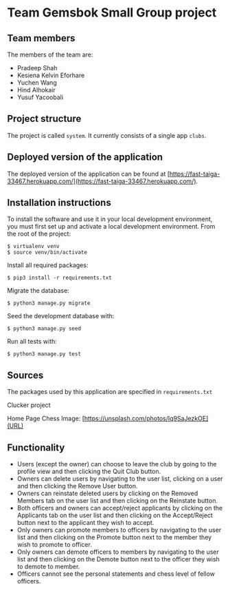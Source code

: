 # Team Gemsbok Small Group project

## Team members
The members of the team are:
- Pradeep Shah
- Kesiena Kelvin Eforhare
- Yuchen Wang
- Hind Alhokair
- Yusuf Yacoobali

## Project structure
The project is called `system`.  It currently consists of a single app `clubs`.

## Deployed version of the application
The deployed version of the application can be found at [https://fast-taiga-33467.herokuapp.com/](https://fast-taiga-33467.herokuapp.com/).

## Installation instructions
To install the software and use it in your local development environment, you must first set up and activate a local development environment.  From the root of the project:

```
$ virtualenv venv
$ source venv/bin/activate
```

Install all required packages:

```
$ pip3 install -r requirements.txt
```

Migrate the database:

```
$ python3 manage.py migrate
```

Seed the development database with:

```
$ python3 manage.py seed
```

Run all tests with:
```
$ python3 manage.py test
```

## Sources
The packages used by this application are specified in `requirements.txt`

Clucker project

Home Page Chess Image: [https://unsplash.com/photos/Iq9SaJezkOE](URL)

## Functionality

- Users (except the owner) can choose to leave the club by going to the profile view and then clicking the Quit Club button.
- Owners can delete users by navigating to the user list, clicking on a user and then clicking the Remove User button.
- Owners can reinstate deleted users by clicking on the Removed Members tab on the user list and then clicking on the Reinstate button.
- Both officers and owners can accept/reject applicants by clicking on the Applicants tab on the user list and then clicking on the Accept/Reject button next to the applicant they wish to accept.
- Only owners can promote members to officers by navigating to the user list and then clicking on the Promote button next to the member they wish to promote to officer.
- Only owners can demote officers to members by navigating to the user list and then clicking on the Demote button next to the officer they wish to demote to member.
- Officers cannot see the personal statements and chess level of fellow officers.

